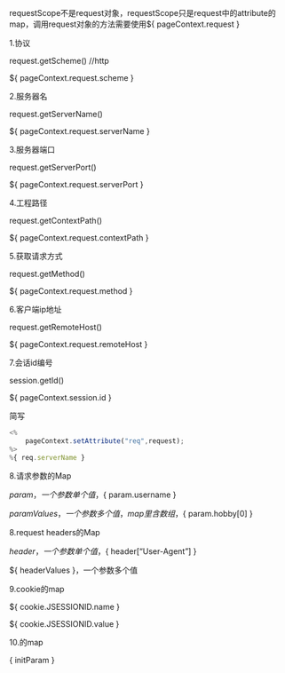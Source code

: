 requestScope不是request对象，requestScope只是request中的attribute的map，调用request对象的方法需要使用${ pageContext.request }



1.协议

request.getScheme() //http

${ pageContext.request.scheme }



2.服务器名

request.getServerName()

${ pageContext.request.serverName }



3.服务器端口

request.getServerPort()

${ pageContext.request.serverPort }



4.工程路径

request.getContextPath()

${ pageContext.request.contextPath }



5.获取请求方式

request.getMethod()

${ pageContext.request.method }



6.客户端ip地址

request.getRemoteHost()

${ pageContext.request.remoteHost }



7.会话id编号

session.getId()

${ pageContext.session.id }



简写

```javascript
<%
    pageContext.setAttribute("req",request);
%>
%{ req.serverName }
```



8.请求参数的Map

${ param }，一个参数单个值，${ param.username }

${ paramValues }，一个参数多个值，map里含数组，${ param.hobby[0] }



8.request headers的Map

${ header}，一个参数单个值，${ header[“User-Agent”] }

${ headerValues }，一个参数多个值



9.cookie的map

${ cookie.JSESSIONID.name }

${ cookie.JSESSIONID.value }



10.<context-param>的map

{ initParam }
